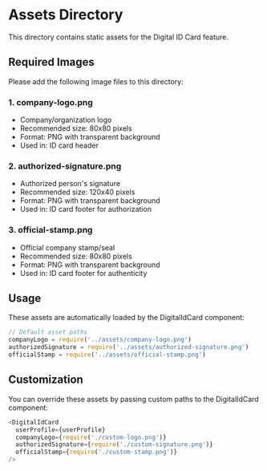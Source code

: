 # Assets Directory

This directory contains static assets for the Digital ID Card feature.

## Required Images

Please add the following image files to this directory:

### 1. company-logo.png
- Company/organization logo
- Recommended size: 80x80 pixels
- Format: PNG with transparent background
- Used in: ID card header

### 2. authorized-signature.png
- Authorized person's signature
- Recommended size: 120x40 pixels
- Format: PNG with transparent background
- Used in: ID card footer for authorization

### 3. official-stamp.png
- Official company stamp/seal
- Recommended size: 80x80 pixels
- Format: PNG with transparent background
- Used in: ID card footer for authenticity

## Usage

These assets are automatically loaded by the DigitalIdCard component:

```typescript
// Default asset paths
companyLogo = require('../assets/company-logo.png')
authorizedSignature = require('../assets/authorized-signature.png')
officialStamp = require('../assets/official-stamp.png')
```

## Customization

You can override these assets by passing custom paths to the DigitalIdCard component:

```typescript
<DigitalIdCard
  userProfile={userProfile}
  companyLogo={require('./custom-logo.png')}
  authorizedSignature={require('./custom-signature.png')}
  officialStamp={require('./custom-stamp.png')}
/>
```
